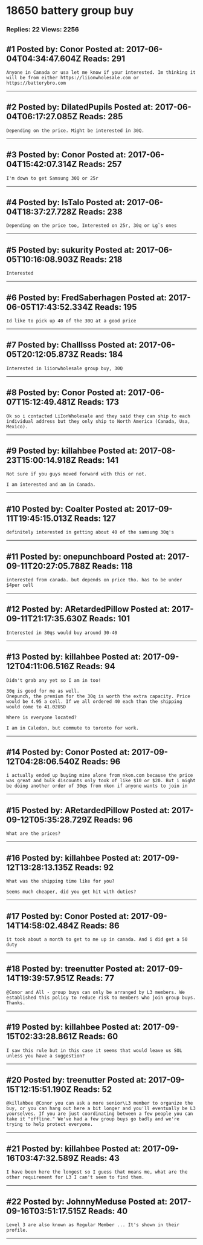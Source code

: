 # 18650 battery group buy

### Replies: 22 Views: 2256

## \#1 Posted by: Conor Posted at: 2017-06-04T04:34:47.604Z Reads: 291

```
Anyone in Canada or usa let me know if your interested. Im thinking it will be from either https://liionwholesale.com or https://batterybro.com
```

---
## \#2 Posted by: DilatedPupils Posted at: 2017-06-04T06:17:27.085Z Reads: 285

```
Depending on the price. Might be interested in 30Q.
```

---
## \#3 Posted by: Conor Posted at: 2017-06-04T15:42:07.314Z Reads: 257

```
I'm down to get Samsung 30Q or 25r
```

---
## \#4 Posted by: IsTalo Posted at: 2017-06-04T18:37:27.728Z Reads: 238

```
Depending on the price too, Interested on 25r, 30q or Lg`s ones
```

---
## \#5 Posted by: sukurity Posted at: 2017-06-05T10:16:08.903Z Reads: 218

```
Interested
```

---
## \#6 Posted by: FredSaberhagen Posted at: 2017-06-05T17:43:52.334Z Reads: 195

```
Id like to pick up 40 of the 30Q at a good price
```

---
## \#7 Posted by: Challlsss Posted at: 2017-06-05T20:12:05.873Z Reads: 184

```
Interested in liionwholesale group buy, 30Q
```

---
## \#8 Posted by: Conor Posted at: 2017-06-07T15:12:49.481Z Reads: 173

```
Ok so i contacted LiIonWholesale and they said they can ship to each individual address but they only ship to North America (Canada, Usa, Mexico).
```

---
## \#9 Posted by: killahbee Posted at: 2017-08-23T15:00:14.918Z Reads: 141

```
Not sure if you guys moved forward with this or not.

I am interested and am in Canada.
```

---
## \#10 Posted by: Coalter Posted at: 2017-09-11T19:45:15.013Z Reads: 127

```
definitely interested in getting about 40 of the samsung 30q's
```

---
## \#11 Posted by: onepunchboard Posted at: 2017-09-11T20:27:05.788Z Reads: 118

```
interested from canada. but depends on price tho. has to be under $4per cell
```

---
## \#12 Posted by: ARetardedPillow Posted at: 2017-09-11T21:17:35.630Z Reads: 101

```
Interested in 30qs would buy around 30-40
```

---
## \#13 Posted by: killahbee Posted at: 2017-09-12T04:11:06.516Z Reads: 94

```
Didn't grab any yet so I am in too!

30q is good for me as well.
Onepunch, the premium for the 30q is worth the extra capacity. Price would be 4.95 a cell. If we all ordered 40 each than the shipping would come to 41.02USD

Where is everyone located?

I am in Caledon, but commute to toronto for work.
```

---
## \#14 Posted by: Conor Posted at: 2017-09-12T04:28:06.540Z Reads: 96

```
i actually ended up buying mine alone from nkon.com because the price was great and bulk discounts only took of like $10 or $20. But i might be doing another order of 30qs from nkon if anyone wants to join in
```

---
## \#15 Posted by: ARetardedPillow Posted at: 2017-09-12T05:35:28.729Z Reads: 96

```
What are the prices?
```

---
## \#16 Posted by: killahbee Posted at: 2017-09-12T13:28:13.135Z Reads: 92

```
What was the shipping time like for you?

Seems much cheaper, did you get hit with duties?
```

---
## \#17 Posted by: Conor Posted at: 2017-09-14T14:58:02.484Z Reads: 86

```
it took about a month to get to me up in canada. And i did get a 50 duty
```

---
## \#18 Posted by: treenutter Posted at: 2017-09-14T19:39:57.951Z Reads: 77

```
@Conor and All - group buys can only be arranged by L3 members. We established this policy to reduce risk to members who join group buys. Thanks.
```

---
## \#19 Posted by: killahbee Posted at: 2017-09-15T02:33:28.861Z Reads: 60

```
I saw this rule but in this case it seems that would leave us SOL unless you have a suggestion?
```

---
## \#20 Posted by: treenutter Posted at: 2017-09-15T12:15:51.190Z Reads: 52

```
@killahbee @Conor you can ask a more senior\L3 member to organize the buy, or you can hang out here a bit longer and you'll eventually be L3 yourselves. If you are just coordinating between a few people you can take it "offline." We've had a few group buys go badly and we're trying to help protect everyone.
```

---
## \#21 Posted by: killahbee Posted at: 2017-09-16T03:47:32.589Z Reads: 43

```
I have been here the longest so I guess that means me, what are the other requirement for L3 I can't seem to find them.
```

---
## \#22 Posted by: JohnnyMeduse Posted at: 2017-09-16T03:51:17.515Z Reads: 40

```
Level 3 are also known as Regular Member ... It's shown in their profile.
```

---
